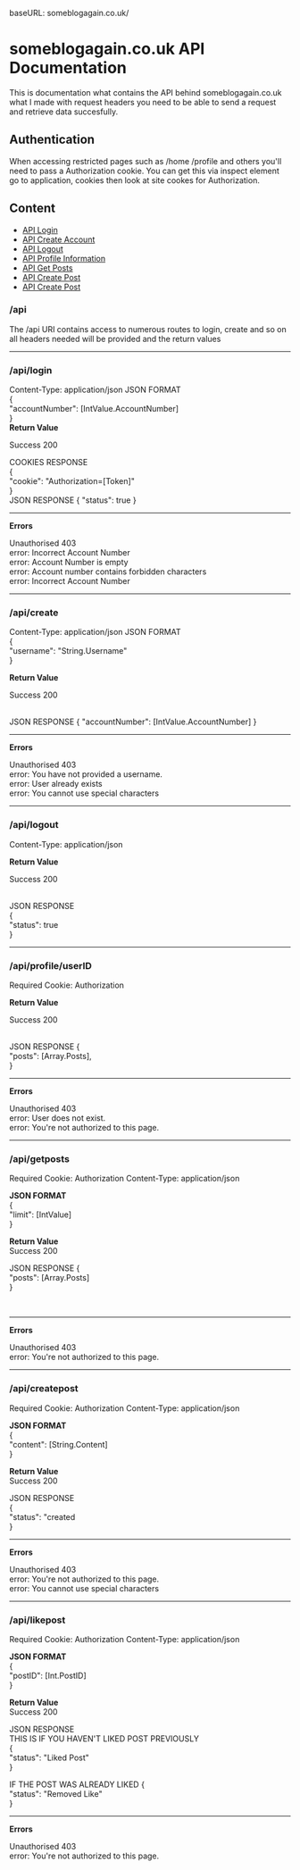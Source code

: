 baseURL: someblogagain.co.uk/

<h1> someblogagain.co.uk API Documentation </h1>

This is documentation what contains the API behind someblogagain.co.uk what I made with request headers you need to be able to send a request and retrieve data succesfully.

<h2>Authentication</h2>

When accessing restricted pages such as /home /profile and others you'll need to pass a Authorization cookie. You can get this via inspect element go to application, cookies then look at site cookes for Authorization.

<h2>Content</h2>

<ul>
    <li><a href="#apilogin">API Login</a></li>
    <li><a href="#apicreate">API Create Account</a></li>
    <li><a href="#apilogout">API Logout</a></li>
    <li><a href="#apiprofileuserid">API Profile Information</a></li>
    <li><a href="#apigetposts">API Get Posts</a></li>
    <li><a href="#apicreatepost">API Create Post</a></li>
    <li><a href="#apilikepost">API Create Post</a></li>
</ul>

<h3>/api</h3>

The /api URI contains access to numerous routes to login, create and so on all headers needed will be provided and the return values

<hr>

<h3>/api/login</h3>

Content-Type: application/json
JSON FORMAT
<br>
{
    <br>
    "accountNumber": [IntValue.AccountNumber]
    <br>
}
<br>
<b>Return Value</b>

Success 200

COOKIES RESPONSE<br>
{<br>
    "cookie": "Authorization=[Token]"
    <br>
}
<br>
JSON RESPONSE
{
    "status": true
}

<hr>

<b>Errors</b>

Unauthorised 403<br>
error: Incorrect Account Number<br>
error: Account Number is empty<br>
error: Account number contains forbidden characters<br>
error: Incorrect Account Number<br>

<hr>

<h3>/api/create</h3>

Content-Type: application/json
JSON FORMAT
<br>
{
    <br>
    "username": "String.Username"
    <br>
}
<br>

<b>Return Value</b>

Success 200

<br>
JSON RESPONSE
{
    "accountNumber": [IntValue.AccountNumber]
}

<hr>

<b>Errors</b>

Unauthorised 403<br>
error: You have not provided a username.<br>
error: User already exists<br>
error: You cannot use special characters

<hr>

<h3>/api/logout</h3>

Content-Type: application/json

<b>Return Value</b>

Success 200

<br>
JSON RESPONSE
<br>
{
    <br>
    "status": true
    <br>
}

<hr>

<h3>/api/profile/userID</h3>

Required Cookie: Authorization

<b>Return Value</b>

Success 200

<br>
JSON RESPONSE
{
    <br>
    "posts": [Array.Posts],
    <br>
}

<hr>

<b>Errors</b>

Unauthorised 403<br>
error: User does not exist.<br>
error: You're not authorized to this page.<br>

<hr>

<h3>/api/getposts</h3>

Required Cookie: Authorization
Content-Type: application/json

<b>JSON FORMAT</b>
<br>
{
    <br>
    "limit": [IntValue]
    <br>
}

<b>Return Value</b>
<br>
Success 200

JSON RESPONSE
{
    <br>
    "posts": [Array.Posts]
    <br>
}

<br>

<hr>

<b>Errors</b>

Unauthorised 403<br>
error: You're not authorized to this page.<br>

<hr>

<h3>/api/createpost</h3>

Required Cookie: Authorization
Content-Type: application/json

<b>JSON FORMAT</b>
<br>
{
    <br>
    "content": [String.Content]
    <br>
}

<b>Return Value</b>
<br>
Success 200

JSON RESPONSE<br>
{
    <br>
    "status": "created
    <br>
}

<hr>

<b>Errors</b>

Unauthorised 403<br>
error: You're not authorized to this page.<br>
error: You cannot use special characters<br>

<hr>

<h3>/api/likepost</h3>

Required Cookie: Authorization
Content-Type: application/json

<b>JSON FORMAT</b>
<br>
{
    <br>
    "postID": [Int.PostID]
    <br>
}

<b>Return Value</b>
<br>
Success 200

JSON RESPONSE<br>
THIS IS IF YOU HAVEN'T LIKED POST PREVIOUSLY<Br>
{
    <br>
    "status": "Liked Post"
    <br>
}

IF THE POST WAS ALREADY LIKED
{
    <br>
    "status": "Removed Like"
    <br>
}

<hr>

<b>Errors</b>

Unauthorised 403<br>
error: You're not authorized to this page.<br>